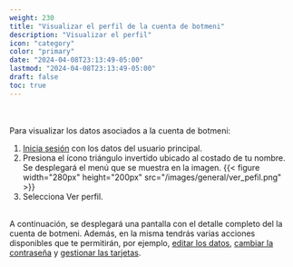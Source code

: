 ```yaml
---
weight: 230
title: "Visualizar el perfil de la cuenta de botmeni"
description: "Visualizar el perfil"
icon: "category"
color: "primary"
date: "2024-04-08T23:13:49-05:00"
lastmod: "2024-04-08T23:13:49-05:00"
draft: false
toc: true
---
```


<br></br>
Para visualizar los datos asociados a la cuenta de botmeni:

1. [Inicia sesión](Iniciar_sesión.md) con los datos del usuario principal.
2. Presiona el ícono triángulo invertido ubicado al costado de tu nombre. Se desplegará el menú que se muestra en la imagen.
{{< figure width="280px" height="200px" src="/images/general/ver_pefil.png" >}}
3. Selecciona Ver perfil.
<br></br>

A continuación, se desplegará una pantalla con el detalle completo del la cuenta de botmeni. Además, en la misma tendrás varias acciones disponibles que te permitirán, por ejemplo, [editar los datos](Actualizar_los_datos.md), [cambiar la contraseña](Contraseña.md) y [gestionar las tarjetas](../../Suscripcíon_y_Pagos/Tus_Pagos/Modificar_tarjeta_adherida_suscripciones.md).

